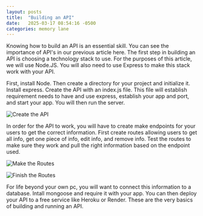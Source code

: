 ```yaml
---
layout: posts
title:  "Building an API"
date:   2025-03-17 08:54:16 -0500
categories: memory lane
---
```

Knowing how to build an API is an essential skill. You can see the importance of API's in our previous article here. The first step in building an API is choosing a technology stack to use. For the purposes of this article, we will use Node.JS. You will also need to use Express to make this stack work with your API. 

First, install Node. Then create a directory for your project and initialize it. Install express. Create the API with an index.js file. This file will establish requirement needs to have and use express, establish your app and port, and start your app. You will then run the server.

![Create the API](https://daytiffany-fs.github.io/memory-lane/images/createAPI.png)

In order for the API to work, you will have to create make endpoints for your users to get the correct information. First create routes allowing users to get all info, get one piece of info, edit info, and remove info. Test the routes to make sure they work and pull the right information based on the endpoint used.

![Make the Routes](https://daytiffany-fs.github.io/memory-lane/images/routes1.png)

![Finish the Routes](https://daytiffany-fs.github.io/memory-lane/images/routes2.png)

For life beyond your own pc, you will want to connect this information to a database. Intall mongoose and require it with your app. You can then deploy your API to a free service like Heroku or Render. These are the very basics of building and running an API.